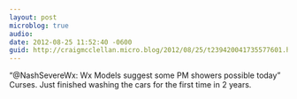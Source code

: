 ```yaml
---
layout: post
microblog: true
audio: 
date: 2012-08-25 11:52:40 -0600
guid: http://craigmcclellan.micro.blog/2012/08/25/t239420041735577601.html
---
```

“@NashSevereWx: Wx Models suggest some PM showers possible today” Curses. Just finished washing the cars for the first time in 2 years.
